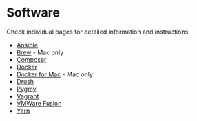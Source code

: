 # Software

Check individual pages for detailed information and instructions:

- [Ansible](ansible.md)
- [Brew](brew.md) - Mac only
- [Composer](composer.md)
- [Docker](docker.md)
- [Docker for Mac](docker_for_mac.md) - Mac only
- [Drush](drush.md)
- [Pygmy](pygmy.md)
- [Vagrant](vagrant.md)
- [VMWare Fusion](vmware_fusion.md)
- [Yarn](yarn.md)
